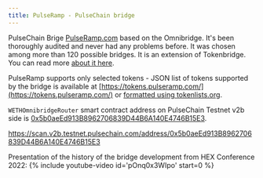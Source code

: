 ```yaml
---
title: PulseRamp - PulseChain bridge
---
```


PulseChain Brige [PulseRamp.com](https://pulseramp.com) based on the Omnibridge. It's been thoroughly audited and never had any problems before. It was chosen among more than 120 possible bridges.
It is an extension of Tokenbridge. You can read more [about it here](https://docs.tokenbridge.net/eth-xdai-amb-bridge/multi-token-extension).

PulseRamp supports only selected tokens - JSON list of tokens supported by the bridge is available at [https://tokens.pulseramp.com/](https://tokens.pulseramp.com/) or [formatted using tokenlists.org](https://tokenlists.org/token-list?url=https://tokens.pulseramp.com/).

`WETHOmnibridgeRouter` smart contract address on PulseChain Testnet v2b side is [0x5b0aeEd913B8962706839D44B6A140E4746B15E3](https://scan.v2b.testnet.pulsechain.com/address/0x5b0aeEd913B8962706839D44B6A140E4746B15E3).

https://scan.v2b.testnet.pulsechain.com/address/0x5b0aeEd913B8962706839D44B6A140E4746B15E3

Presentation of the history of the bridge development from HEX Conference 2022:
{% include youtube-video id='pOnq0x3WIpo' start=0 %}
